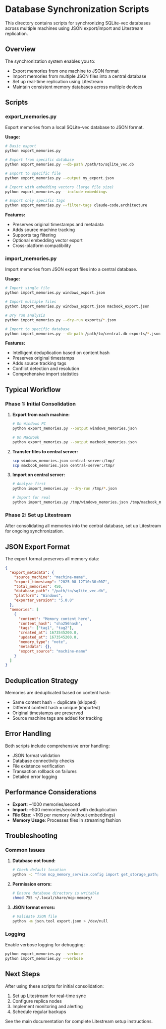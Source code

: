 # Database Synchronization Scripts

This directory contains scripts for synchronizing SQLite-vec databases across multiple machines using JSON export/import and Litestream replication.

## Overview

The synchronization system enables you to:
- Export memories from one machine to JSON format
- Import memories from multiple JSON files into a central database
- Set up real-time replication using Litestream
- Maintain consistent memory databases across multiple devices

## Scripts

### export_memories.py

Export memories from a local SQLite-vec database to JSON format.

**Usage:**
```bash
# Basic export
python export_memories.py

# Export from specific database
python export_memories.py --db-path /path/to/sqlite_vec.db

# Export to specific file
python export_memories.py --output my_export.json

# Export with embedding vectors (large file size)
python export_memories.py --include-embeddings

# Export only specific tags
python export_memories.py --filter-tags claude-code,architecture
```

**Features:**
- Preserves original timestamps and metadata
- Adds source machine tracking
- Supports tag filtering
- Optional embedding vector export
- Cross-platform compatibility

### import_memories.py

Import memories from JSON export files into a central database.

**Usage:**
```bash
# Import single file
python import_memories.py windows_export.json

# Import multiple files
python import_memories.py windows_export.json macbook_export.json

# Dry run analysis
python import_memories.py --dry-run exports/*.json

# Import to specific database
python import_memories.py --db-path /path/to/central.db exports/*.json
```

**Features:**
- Intelligent deduplication based on content hash
- Preserves original timestamps
- Adds source tracking tags
- Conflict detection and resolution
- Comprehensive import statistics

## Typical Workflow

### Phase 1: Initial Consolidation

1. **Export from each machine:**
   ```bash
   # On Windows PC
   python export_memories.py --output windows_memories.json
   
   # On MacBook
   python export_memories.py --output macbook_memories.json
   ```

2. **Transfer files to central server:**
   ```bash
   scp windows_memories.json central-server:/tmp/
   scp macbook_memories.json central-server:/tmp/
   ```

3. **Import on central server:**
   ```bash
   # Analyze first
   python import_memories.py --dry-run /tmp/*.json
   
   # Import for real
   python import_memories.py /tmp/windows_memories.json /tmp/macbook_memories.json
   ```

### Phase 2: Set up Litestream

After consolidating all memories into the central database, set up Litestream for ongoing synchronization.

## JSON Export Format

The export format preserves all memory data:

```json
{
  "export_metadata": {
    "source_machine": "machine-name",
    "export_timestamp": "2025-08-12T10:30:00Z",
    "total_memories": 450,
    "database_path": "/path/to/sqlite_vec.db",
    "platform": "Windows",
    "exporter_version": "5.0.0"
  },
  "memories": [
    {
      "content": "Memory content here",
      "content_hash": "sha256hash",
      "tags": ["tag1", "tag2"],
      "created_at": 1673545200.0,
      "updated_at": 1673545200.0,
      "memory_type": "note",
      "metadata": {},
      "export_source": "machine-name"
    }
  ]
}
```

## Deduplication Strategy

Memories are deduplicated based on content hash:
- Same content hash = duplicate (skipped)
- Different content hash = unique (imported)
- Original timestamps are preserved
- Source machine tags are added for tracking

## Error Handling

Both scripts include comprehensive error handling:
- JSON format validation
- Database connectivity checks
- File existence verification
- Transaction rollback on failures
- Detailed error logging

## Performance Considerations

- **Export**: ~1000 memories/second
- **Import**: ~500 memories/second with deduplication
- **File Size**: ~1KB per memory (without embeddings)
- **Memory Usage**: Processes files in streaming fashion

## Troubleshooting

### Common Issues

1. **Database not found:**
   ```bash
   # Check default location
   python -c "from mcp_memory_service.config import get_storage_path; print(get_storage_path())"
   ```

2. **Permission errors:**
   ```bash
   # Ensure database directory is writable
   chmod 755 ~/.local/share/mcp-memory/
   ```

3. **JSON format errors:**
   ```bash
   # Validate JSON file
   python -m json.tool export.json > /dev/null
   ```

### Logging

Enable verbose logging for debugging:
```bash
python export_memories.py --verbose
python import_memories.py --verbose
```

## Next Steps

After using these scripts for initial consolidation:

1. Set up Litestream for real-time sync
2. Configure replica nodes
3. Implement monitoring and alerting
4. Schedule regular backups

See the main documentation for complete Litestream setup instructions.
